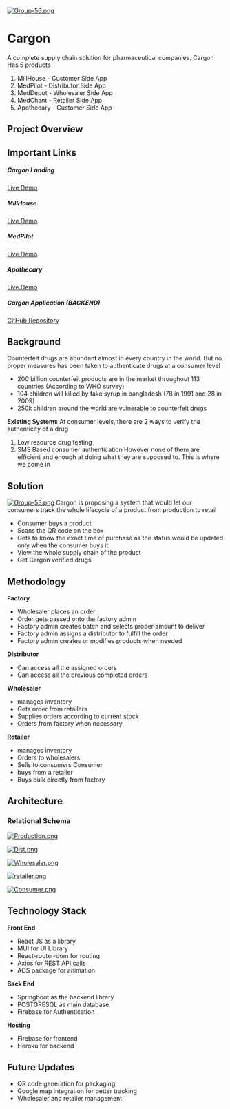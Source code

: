[![Group-56.png](https://i.postimg.cc/NMWSJ0tc/Group-56.png)](https://postimg.cc/VrWK5m5G)
# Cargon
A complete supply chain solution for pharmaceutical companies. Cargon Has 5 products 
1. MillHouse - Customer Side App
2. MedPilot - Distributor Side App
3. MedDepot - Wholesaler Side App
4. MedChant - Retailer Side App
5. Apothecary - Customer Side App
## Project Overview

## Important Links
##### Cargon Landing
[Live Demo](https://cargonbd.web.app/)
##### MillHouse
[Live Demo](https://cargonproduction.web.app/)
##### MedPilot
[Live Demo](https://cargon-medpilot.web.app/)
##### Apothecary
[Live Demo](https://cargon-apothecary.firebaseapp.com/)
##### Cargon Application (BACKEND)
[GitHub Repository]()


## Background
Counterfeit drugs are abundant almost in every country in the world. But no proper measures has been taken to authenticate drugs at a consumer level

- 200 billion counterfeit products are in the market throughout 113 countries (According to WHO survey)
- 104 children will killed by fake syrup in bangladesh (78 in 1991 and 28 in 2009)
- 250k children around the world are vulnerable to counterfeit drugs

**Existing Systems**
At consumer levels, there are 2 ways to verify the authenticity of a drug
1. Low resource drug testing
2. SMS Based consumer authentication
However none of them are efficient and enough at doing what they are supposed to. This is where we come in

## Solution
[![Group-53.png](https://i.postimg.cc/90WhcM4j/Group-53.png)](https://postimg.cc/YGyV3tfX)
Cargon is proposing a system that would let our consumers track the whole lifecycle of a product from production to retail

- Consumer buys a product
- Scans the QR code on the box
- Gets to know the exact time of purchase as the status would be updated only when the consumer buys it
- View the whole supply chain of the product
- Get Cargon verified drugs



## Methodology
**Factory**
- Wholesaler places an order
- Order gets passed onto the factory admin
- Factory admin creates batch and selects proper amount to deliver 
- Factory admin assigns a distributor to fulfill the order
- Factory admin creates or modifies products when needed

**Distributor**
- Can access all the assigned orders
- Can access all the previous completed orders

**Wholesaler**
- manages inventory
- Gets order from retailers
- Supplies orders according to current stock
- Orders from factory when necessary

**Retailer**
- manages inventory
- Orders to wholesalers
- Sells to consumers
Consumer
- buys from a retailer
- Buys bulk directly from factory
## Architecture
### Relational Schema
[![Production.png](https://i.postimg.cc/d10ZQ15q/Production.png)](https://postimg.cc/t1L42X0f)

[![Dist.png](https://i.postimg.cc/44qHZXVg/Dist.png)](https://postimg.cc/MX0pm29P)

[![Wholesaler.png](https://i.postimg.cc/fyt3XP4p/Wholesaler.png)](https://postimg.cc/p5vXMqLJ)

[![retailer.png](https://i.postimg.cc/0jTzCCPQ/retailer.png)](https://postimg.cc/wRkxqLt8)

[![Consumer.png](https://i.postimg.cc/Bv41yNDP/Consumer.png)](https://postimg.cc/qNDR6s1p)
## Technology Stack

**Front End**

- React JS as a library
- MUI for UI Library
- React-router-dom for routing
- Axios for REST API calls
- AOS package for animation

**Back End**
- Springboot as the backend library
- POSTGRESQL as main database
- Firebase for Authentication

**Hosting**
- Firebase for frontend
- Heroku for backend



## Future Updates
- QR code generation for packaging
- Google map integration for better tracking
- Wholesaler and retailer management